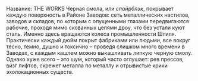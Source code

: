 Название: THE WORKS
Черная смола, или _спайрблэк_, покрывает каждую поверхность в Районе Заводов: сеть металлических настилов, заводов и складов, по которым с опущенными глазами передвигаются рабочие, проходя мимо скованных цепями дроу, что без устали куют сталь. Именно здесь вращаются колеса промышленности Шпиля. Практически каждый дюйм покрыт фабриками или людьми, все вокруг тесно, темно, душно и токсично – проведя слишком много времени в Заводах, с каждым кашлем можно выкашливать липкую черную смолу. Однако хуже всего – это шум, который часто оглушает: рев прессов, визг лифтов, скрежет металла по металлу и отрывистые крики эхолокационных существ.